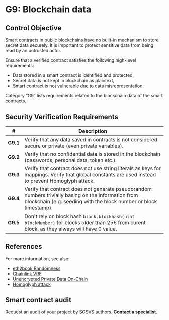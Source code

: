 # G9: Blockchain data

## Control Objective

Smart contracts in public blockchains have no built-in mechanism to store secret data securely. It is important to protect sensitive data from being read by an untrusted actor.

Ensure that a verified contract satisfies the following high-level requirements:
* Data stored in a smart contract is identified and protected,
* Secret data is not kept in blockchain as plaintext,
* Smart contract is not vulnerable due to data misrepresentation.

Category “G9” lists requirements related to the blockchain data of the smart contracts.

## Security Verification Requirements

| # | Description |
| --- | --- |
| **G9.1** | Verify that any data saved in contracts is not considered secure or private (even private variables). | 
| **G9.2** | Verify that no confidential data is stored in the blockchain (passwords, personal data, token etc.). | 
| **G9.3** | Verify that contract does not use string literals as keys for mappings. Verify that global constants are used instead to prevent Homoglyph attack. | 
| **G9.4** | Verify that contract does not generate pseudorandom numbers trivially basing on the information from blockchain (e.g. seeding with the block number or block timestamp). | 
| **G9.5** | Don't rely on block hash `block.blockhash(uint blockNumber)` for blocks older than 256 from curent block, as they always will have 0 value. |


## References

For more information, see also:

* [eth2book Randomness](https://eth2book.info/altair/part2/building_blocks/randomness)
* [Chainlink VRF](https://docs.chain.link/vrf/v2/introduction/)
* [Unencrypted Private Data On-Chain](https://swcregistry.io/docs/SWC-136)
* [Homoglyph attack](https://github.com/Arachnid/uscc/tree/master/submissions-2017/marcogiglio)

## Smart contract audit

Request an audit of your project by SCSVS authors.
**[Contact a specialist](https://composable-security.com/contact/).**